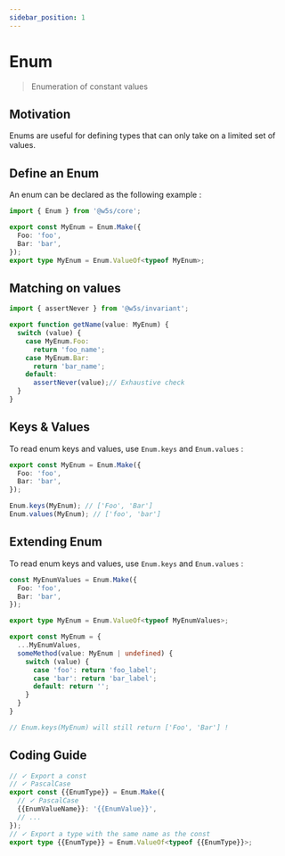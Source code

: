 ```yaml
---
sidebar_position: 1
---
```


# Enum

> Enumeration of constant values

## Motivation

Enums are useful for defining types that can only take on a limited set of values.

## Define an Enum

An enum can be declared as the following example :

```ts
import { Enum } from '@w5s/core';

export const MyEnum = Enum.Make({
  Foo: 'foo',
  Bar: 'bar',
});
export type MyEnum = Enum.ValueOf<typeof MyEnum>;
```

## Matching on values

```ts
import { assertNever } from '@w5s/invariant';

export function getName(value: MyEnum) {
  switch (value) {
    case MyEnum.Foo:
      return 'foo_name';
    case MyEnum.Bar:
      return 'bar_name';
    default:
      assertNever(value);// Exhaustive check
  }
}
```

## Keys & Values

To read enum keys and values, use `Enum.keys` and `Enum.values` :

```ts
export const MyEnum = Enum.Make({
  Foo: 'foo',
  Bar: 'bar',
});

Enum.keys(MyEnum); // ['Foo', 'Bar']
Enum.values(MyEnum); // ['foo', 'bar']
```

## Extending Enum

To read enum keys and values, use `Enum.keys` and `Enum.values` :

```ts
const MyEnumValues = Enum.Make({
  Foo: 'foo',
  Bar: 'bar',
});

export type MyEnum = Enum.ValueOf<typeof MyEnumValues>;

export const MyEnum = {
  ...MyEnumValues,
  someMethod(value: MyEnum | undefined) {
    switch (value) {
      case 'foo': return 'foo_label';
      case 'bar': return 'bar_label';
      default: return '';
    }
  }
}

// Enum.keys(MyEnum) will still return ['Foo', 'Bar'] !
```


## Coding Guide

```ts
// ✓ Export a const
// ✓ PascalCase
export const {{EnumType}} = Enum.Make({
  // ✓ PascalCase
  {{EnumValueName}}: '{{EnumValue}}',
  // ...
});
// ✓ Export a type with the same name as the const
export type {{EnumType}} = Enum.ValueOf<typeof {{EnumType}}>;
```
